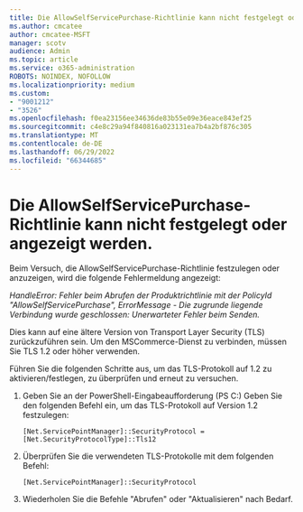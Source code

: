 ```yaml
---
title: Die AllowSelfServicePurchase-Richtlinie kann nicht festgelegt oder angezeigt werden.
ms.author: cmcatee
author: cmcatee-MSFT
manager: scotv
audience: Admin
ms.topic: article
ms.service: o365-administration
ROBOTS: NOINDEX, NOFOLLOW
ms.localizationpriority: medium
ms.custom:
- "9001212"
- "3526"
ms.openlocfilehash: f0ea23156ee34636de83b55e09e36eace843ef25
ms.sourcegitcommit: c4e8c29a94f840816a023131ea7b4a2bf876c305
ms.translationtype: MT
ms.contentlocale: de-DE
ms.lasthandoff: 06/29/2022
ms.locfileid: "66344685"
---
```

# <a name="unable-to-set-or-view-the-allowselfservicepurchase-policy"></a>Die AllowSelfServicePurchase-Richtlinie kann nicht festgelegt oder angezeigt werden.

Beim Versuch, die AllowSelfServicePurchase-Richtlinie festzulegen oder anzuzeigen, wird die folgende Fehlermeldung angezeigt:

*HandleError: Fehler beim Abrufen der Produktrichtlinie mit der PolicyId "AllowSelfServicePurchase", ErrorMessage - Die zugrunde liegende Verbindung wurde geschlossen: Unerwarteter Fehler beim Senden.*

Dies kann auf eine ältere Version von Transport Layer Security (TLS) zurückzuführen sein. Um den MSCommerce-Dienst zu verbinden, müssen Sie TLS 1.2 oder höher verwenden.  

Führen Sie die folgenden Schritte aus, um das TLS-Protokoll auf 1.2 zu aktivieren/festlegen, zu überprüfen und erneut zu versuchen.
 1. Geben Sie an der PowerShell-Eingabeaufforderung (PS C:\) Geben Sie den folgenden Befehl ein, um das TLS-Protokoll auf Version 1.2 festzulegen:

    `[Net.ServicePointManager]::SecurityProtocol = [Net.SecurityProtocolType]::Tls12`

2. Überprüfen Sie die verwendeten TLS-Protokolle mit dem folgenden Befehl:

    `[Net.ServicePointManager]::SecurityProtocol` 

3. Wiederholen Sie die Befehle "Abrufen" oder "Aktualisieren" nach Bedarf.

